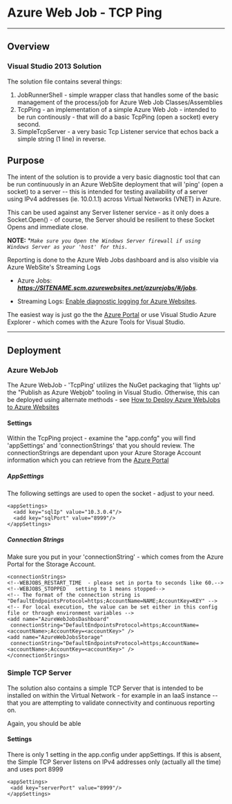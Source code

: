 # Azure Web Job - TCP Ping #
---
## Overview ##
### Visual Studio 2013 Solution ###
The solution file contains several things:

1. JobRunnerShell - simple wrapper class that handles some of the basic management of the process/job for Azure Web Job Classes/Assemblies
2. TcpPing - an implementation of a simple Azure Web Job - intended to be run continously - that will do a basic TcpPing (open a socket) every second.
3. SimpleTcpServer - a very basic Tcp Listener service that echos back a simple string (1 line) in reverse.


## Purpose ##

The intent of the solution is to provide a very basic diagnostic tool that can be run continuously in an Azure WebSite deployment that will 'ping' (open a socket) to a server -- this is intended for testing availability of a server using IPv4 addresses (ie. 10.0.1.1) across Virtual Networks (VNET) in Azure.

This can be used against any Server listener service - as it only does a Socket.Open() - of course, the Server should be resilient to these Socket Opens and immediate close.

**NOTE:** **`Make sure you Open the Windows Server firewall if using Windows Server as your 'host' for this.`*

Reporting is done to the Azure Web Jobs dashboard and is also visible via Azure WebSite's Streaming Logs 



- Azure Jobs:   ***https://SITENAME.scm.azurewebsites.net/azurejobs/#/jobs***.



- Streaming Logs: [Enable diagnostic logging for Azure Websites](http://azure.microsoft.com/en-us/documentation/articles/web-sites-enable-diagnostic-log/).

The easiest way is just go the the [Azure Portal](https://portal.azure.com) or use Visual Studio Azure Explorer - which comes with the Azure Tools for Visual Studio.

---

## Deployment ##

### Azure WebJob ###
The Azure WebJob - 'TcpPing' utilizes the NuGet packaging that 'lights up' the "Publish as Azure Webjob" tooling in Visual Studio.  Otherwise, this can be deployed using alternate methods - see [How to Deploy Azure WebJobs to Azure Websites](http://azure.microsoft.com/en-us/documentation/articles/websites-dotnet-deploy-webjobs/)
#### Settings ####
Within the TcpPing project - examine the "app.confg" you will find 'appSettings' and 'connectionStrings' that you should review.  The connectionStrings are dependant upon your Azure Storage Account information which you can retrieve from the [Azure Portal](https://portal.azure.com)

##### AppSettings #####
The following settings are used to open the socket - adjust to your need.

    <appSettings>
      <add key="sqlIp" value="10.3.0.4"/>
      <add key="sqlPort" value="8999"/>
    </appSettings>
    

##### Connection Strings #####
Make sure you put in your 'connectionString' - which comes from the Azure Portal for the Storage Account.

    <connectionStrings>
    <!--WEBJOBS_RESTART_TIME  - please set in porta to seconds like 60.-->
    <!--WEBJOBS_STOPPED   setting to 1 means stopped-->
    <!-- The format of the connection string is "DefaultEndpointsProtocol=https;AccountName=NAME;AccountKey=KEY" -->
    <!-- For local execution, the value can be set either in this config file or through environment variables -->
    <add name="AzureWebJobsDashboard"
     connectionString="DefaultEndpointsProtocol=https;AccountName=<accountName>;AccountKey=<accountKey>" />
    <add name="AzureWebJobsStorage"
     connectionString="DefaultEndpointsProtocol=https;AccountName=<accountName>;AccountKey=<accountKey>" />
    </connectionStrings>


### Simple TCP Server ###
The solution also contains a simple TCP Server that is intended to be installed on within the Virtual Network - for example in an IaaS instance -- that you are attempting to validate connectivity and continuous reporting on.

Again, you should be able 
#### Settings ####
There is only 1 setting in the app.config under appSettings. If this is absent, the Simple TCP Server listens on IPv4 addresses only (actually all the time) and uses port 8999

    <appSettings>
     <add key="serverPort" value="8999"/>
    </appSettings>
    

